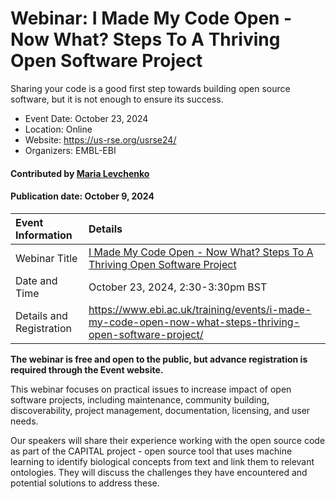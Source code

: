 # Webinar: I Made My Code Open - Now What? Steps To A Thriving Open Software Project

<!-- deck text start --> 
Sharing your code is a good first step towards building open source software, but it is not enough to ensure its success.
<!-- deck text ends -->

- Event Date: October 23, 2024
- Location: Online
- Website: https://us-rse.org/usrse24/
- Organizers: EMBL-EBI 

#### Contributed by [Maria Levchenko](https://github.com/MariaLevchenko)

#### Publication date: October 9, 2024

Event Information | Details
:--- | :---			   
Webinar Title | [I Made My Code Open - Now What? Steps To A Thriving Open Software Project](https://www.ebi.ac.uk/training/events/i-made-my-code-open-now-what-steps-thriving-open-software-project/)
Date and Time | October 23, 2024, 2:30-3:30pm BST
Details and Registration | https://www.ebi.ac.uk/training/events/i-made-my-code-open-now-what-steps-thriving-open-software-project/

**The webinar is free and open to the public, but advance registration is required through the Event website.**

This webinar focuses on practical issues to increase impact of open software projects, including maintenance, community building, discoverability, project management, documentation, licensing, and user needs.

Our speakers will share their experience working with the open source code as part of the CAPITAL project - open source tool that uses machine learning to identify biological concepts from text and link them to relevant ontologies. They will discuss the challenges they have encountered and potential solutions to address these.

<!---
Publish: yes
Topics: online learning, software engineering, documentation, strategies for more effective teams, software publishing and citation, licensing
--->
